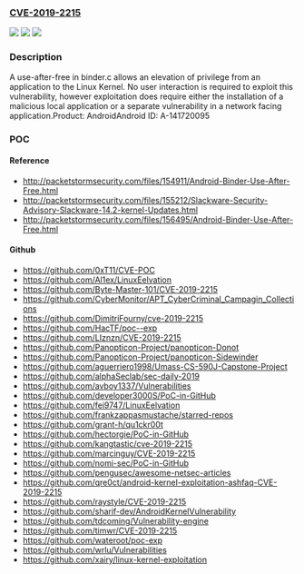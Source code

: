 ### [CVE-2019-2215](https://cve.mitre.org/cgi-bin/cvename.cgi?name=CVE-2019-2215)
![](https://img.shields.io/static/v1?label=Product&message=Android&color=blue)
![](https://img.shields.io/static/v1?label=Version&message=n%2Fa&color=blue)
![](https://img.shields.io/static/v1?label=Vulnerability&message=Elevation%20of%20privilege&color=brighgreen)

### Description

A use-after-free in binder.c allows an elevation of privilege from an application to the Linux Kernel. No user interaction is required to exploit this vulnerability, however exploitation does require either the installation of a malicious local application or a separate vulnerability in a network facing application.Product: AndroidAndroid ID: A-141720095

### POC

#### Reference
- http://packetstormsecurity.com/files/154911/Android-Binder-Use-After-Free.html
- http://packetstormsecurity.com/files/155212/Slackware-Security-Advisory-Slackware-14.2-kernel-Updates.html
- http://packetstormsecurity.com/files/156495/Android-Binder-Use-After-Free.html

#### Github
- https://github.com/0xT11/CVE-POC
- https://github.com/Al1ex/LinuxEelvation
- https://github.com/Byte-Master-101/CVE-2019-2215
- https://github.com/CyberMonitor/APT_CyberCriminal_Campagin_Collections
- https://github.com/DimitriFourny/cve-2019-2215
- https://github.com/HacTF/poc--exp
- https://github.com/LIznzn/CVE-2019-2215
- https://github.com/Panopticon-Project/panopticon-Donot
- https://github.com/Panopticon-Project/panopticon-Sidewinder
- https://github.com/aguerriero1998/Umass-CS-590J-Capstone-Project
- https://github.com/alphaSeclab/sec-daily-2019
- https://github.com/avboy1337/Vulnerabilities
- https://github.com/developer3000S/PoC-in-GitHub
- https://github.com/fei9747/LinuxEelvation
- https://github.com/frankzappasmustache/starred-repos
- https://github.com/grant-h/qu1ckr00t
- https://github.com/hectorgie/PoC-in-GitHub
- https://github.com/kangtastic/cve-2019-2215
- https://github.com/marcinguy/CVE-2019-2215
- https://github.com/nomi-sec/PoC-in-GitHub
- https://github.com/pengusec/awesome-netsec-articles
- https://github.com/qre0ct/android-kernel-exploitation-ashfaq-CVE-2019-2215
- https://github.com/raystyle/CVE-2019-2215
- https://github.com/sharif-dev/AndroidKernelVulnerability
- https://github.com/tdcoming/Vulnerability-engine
- https://github.com/timwr/CVE-2019-2215
- https://github.com/wateroot/poc-exp
- https://github.com/wrlu/Vulnerabilities
- https://github.com/xairy/linux-kernel-exploitation

